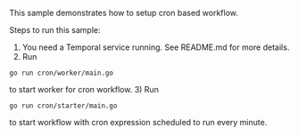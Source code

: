 This sample demonstrates how to setup cron based workflow.

Steps to run this sample:
1) You need a Temporal service running. See README.md for more details.
2) Run 
```
go run cron/worker/main.go 
```
to start worker for cron workflow.
3) Run
```
go run cron/starter/main.go
```
to start workflow with cron expression scheduled to run every minute.
